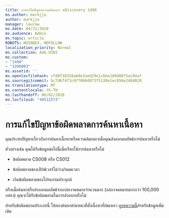 ```yaml
---
title: การแก้ไขปัญหาความล้มเหลว eDiscovery 1490
ms.author: markjjo
author: markjjo
manager: lauraw
ms.date: 04/21/2020
ms.audience: Admin
ms.topic: article
ROBOTS: NOINDEX, NOFOLLOW
localization_priority: Normal
ms.collection: Adm_O365
ms.custom:
- "1490"
- "3200003"
ms.assetid: ''
ms.openlocfilehash: cfd0f38358a6de3aed29e1cbbe109d0075ac04af
ms.sourcegitcommit: bc7d6f4f3c9f7060d073f5130e1ec856e248d020
ms.translationtype: MT
ms.contentlocale: th-TH
ms.lasthandoff: 06/02/2020
ms.locfileid: "44512573"
---
```

# <a name="troubleshoot-content-search-errors"></a>การแก้ไขปัญหาข้อผิดพลาดการค้นหาเนื้อหา

คุณประสบปัญหาเกี่ยวกับการค้นหาเนื้อหาหรือความล้มเหลวเมื่อคุณส่งออกผลลัพธ์การค้นหาหรือไม่

ตัวอย่างเช่น คุณได้รับข้อมูลต่อไปนี้เมื่อเรียกใช้การค้นหาหรือไม่

- ข้อผิดพลาด CS008 หรือ CS012

- ข้อผิดพลาดของเซิร์ฟเวอร์ไม่ว่าง/หมดเวลา

- เกิดข้อผิดพลาดของโปรแกรมประยุกต์

หรือเมื่อค้นหาหรือส่งออกผลลัพธ์จากกล่องจดหมายจํานวนมาก (กล่องจดหมายมากกว่า 100,000 กล่อง) คุณจะได้รับข้อผิดพลาดในการส่งออกหรือไม่

สําหรับข้อผิดพลาดประเภทนี้ ให้ลองค้นหาตําแหน่งที่ตั้งเนื้อหาที่ล้มเหลว ดู[บทความนี้](https://docs.microsoft.com/microsoft-365/compliance/retry-failed-content-search)สําหรับข้อมูลเพิ่มเติม

